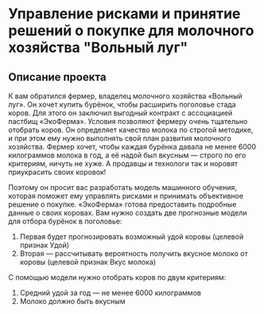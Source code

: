 # Управление рисками и принятие решений о покупке для молочного хозяйства "Вольный луг"
## Описание проекта
К вам обратился фермер, владелец молочного хозяйства «Вольный луг». Он хочет купить бурёнок, чтобы расширить поголовье стада коров. Для этого он заключил выгодный контракт с ассоциацией пастбищ «ЭкоФерма». Условия позволяют фермеру очень тщательно отобрать коров. Он определяет качество молока по строгой методике, и при этом ему нужно выполнять свой план развития молочного хозяйства. Фермер хочет, чтобы каждая бурёнка давала не менее 6000 килограммов молока в год, а её надой был вкусным — строго по его критериям, ничуть не хуже. А продавцы и технологи так и норовят приукрасить своих коровок!

Поэтому он просит вас разработать модель машинного обучения, которая поможет ему управлять рисками и принимать объективное решение о покупке. «ЭкоФерма» готова предоставить подробные данные о своих коровах. Вам нужно создать две прогнозные модели для отбора бурёнок в поголовье:
1. Первая будет прогнозировать возможный удой коровы (целевой признак Удой)
2. Вторая — рассчитывать вероятность получить вкусное молоко от коровы (целевой признак Вкус молока)

С помощью модели нужно отобрать коров по двум критериям:
1. Средний удой за год — не менее 6000 килограммов
2. Молоко должно быть вкусным
